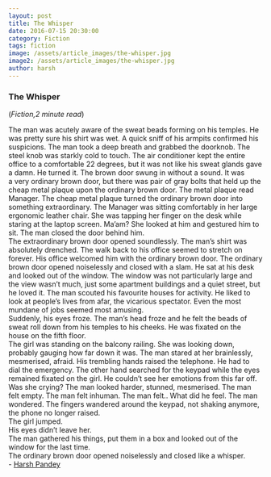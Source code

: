 ```yaml
---
layout: post
title: The Whisper
date: 2016-07-15 20:30:00
category: Fiction
tags: fiction
image: /assets/article_images/the-whisper.jpg
image2: /assets/article_images/the-whisper.jpg
author: harsh
---
```

<h3>The Whisper</h3>
(<i>Fiction,2 minute read</i>)
<p>The man was acutely aware of the sweat beads forming on his temples. He was pretty sure his shirt was wet. A quick sniff of his armpits confirmed his suspicions. The man took a deep breath and grabbed the doorknob. The steel knob was starkly cold to touch. The air conditioner kept the entire office to a comfortable 22 degrees, but it was not like his sweat glands gave a damn. He turned it. The brown door swung in without a sound. It was a&nbsp;very ordinary brown door, but there was pair of gray bolts that held up the cheap metal plaque upon the ordinary brown door. The metal plaque read Manager. The cheap metal plaque turned the ordinary brown door into something extraordinary. The Manager was sitting comfortably in her large ergonomic leather chair. She was tapping her finger on the desk while staring at the laptop screen. Ma&rsquo;am? She looked at him and gestured him to sit. The man closed the door behind him.<br />
The extraordinary brown door opened soundlessly. The man&rsquo;s shirt was absolutely drenched. The walk back to his office seemed to stretch on forever. His office welcomed him with the ordinary brown door. The ordinary brown door opened noiselessly and closed with a slam. He sat at his desk and looked out of the window. The window was not particularly large and the view wasn&rsquo;t much, just some apartment buildings and a quiet street, but he loved it. The man scouted his favourite houses for activity. He liked to look at people&rsquo;s lives from afar, the vicarious spectator. Even the most mundane of jobs seemed most amusing.<br />
Suddenly, his eyes froze. The man&rsquo;s head froze and he felt the beads of sweat roll down from his temples to his cheeks. He was fixated on the house on the fifth floor.<br />
The girl was standing on the balcony railing. She was looking down, probably gauging how far down it was. The man stared at her brainlessly, mesmerised, afraid. His trembling hands raised the telephone. He had to dial the emergency. The other hand searched for the keypad while the eyes remained fixated on the girl. He couldn&rsquo;t see her emotions from this far off. Was she crying? The man looked harder, stunned, mesmerised. The man felt empty. The man felt inhuman. The man felt.. What did he feel. The man wondered. The fingers wandered around the keypad, not shaking anymore, the phone no longer raised.<br />
The girl jumped.<br />
His eyes didn&rsquo;t leave her.<br />
The man gathered his things, put them in a box and looked out of the window for the last time.<br />
The ordinary brown door opened noiselessly and closed like a whisper.&nbsp;<br />
-&nbsp;<a href="https://www.facebook.com/dhruv.harsh">Harsh Pandey</a></p>
